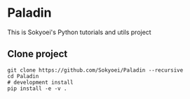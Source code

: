 # Paladin

This is Sokyoei's Python tutorials and utils project

## Clone project

```shell
git clone https://github.com/Sokyoei/Paladin --recursive
cd Paladin
# development install
pip install -e -v .
```
